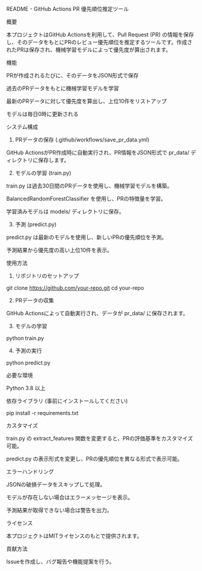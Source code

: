 README - GitHub Actions PR 優先順位推定ツール

概要

本プロジェクトはGitHub Actionsを利用して、Pull Request (PR) の情報を保存し、そのデータをもとにPRのレビュー優先順位を推定するツールです。作成されたPRは保存され、機械学習モデルによって優先度が算出されます。

機能

PRが作成されるたびに、そのデータをJSON形式で保存

過去のPRデータをもとに機械学習モデルを学習

最新のPRデータに対して優先度を算出し、上位10件をリストアップ

モデルは毎日0時に更新される

システム構成

1. PRデータの保存 (.github/workflows/save_pr_data.yml)

GitHub ActionsがPR作成時に自動実行され、PR情報をJSON形式で pr_data/ ディレクトリに保存します。

2. モデルの学習 (train.py)

train.py は過去30日間のPRデータを使用し、機械学習モデルを構築。

BalancedRandomForestClassifier を使用し、PRの特徴量を学習。

学習済みモデルは models/ ディレクトリに保存。

3. 予測 (predict.py)

predict.py は最新のモデルを使用し、新しいPRの優先順位を予測。

予測結果から優先度の高い上位10件を表示。

使用方法

1. リポジトリのセットアップ

git clone https://github.com/your-repo.git
cd your-repo

2. PRデータの収集

GitHub Actionsによって自動実行され、データが pr_data/ に保存されます。

3. モデルの学習

python train.py

4. 予測の実行

python predict.py

必要な環境

Python 3.8 以上

依存ライブラリ (事前にインストールしてください)

pip install -r requirements.txt

カスタマイズ

train.py の extract_features 関数を変更すると、PRの評価基準をカスタマイズ可能。

predict.py の表示形式を変更し、PRの優先順位を異なる形式で表示可能。

エラーハンドリング

JSONの破損データをスキップして処理。

モデルが存在しない場合はエラーメッセージを表示。

予測結果が取得できない場合は警告を出力。

ライセンス

本プロジェクトはMITライセンスのもとで提供されます。

貢献方法

Issueを作成し、バグ報告や機能提案を行う。
